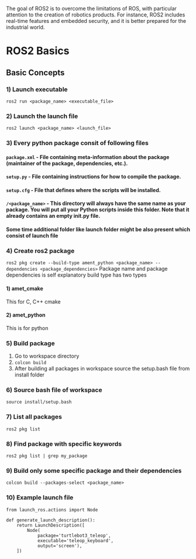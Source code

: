 The goal of ROS2 is to overcome the limitations of ROS, with particular attention to the creation of robotics products.
For instance, ROS2 includes real-time features and embedded security, and it is better prepared for the industrial world.

# ROS2 Basics #
## Basic Concepts ##
### 1) Launch executable ###
```ros2 run <package_name> <executable_file>```
### 2) Launch the launch file ###
```ros2 launch <package_name> <launch_file>```
### 3) Every python package consit of following files ###

#### ```package.xml``` - File containing meta-information about the package (maintainer of the package, dependencies, etc.). ####
#### ```setup.py``` - File containing instructions for how to compile the package. ####
#### ```setup.cfg``` - File that defines where the scripts will be installed. ####
#### ```/<package_name>``` - This directory will always have the same name as your package. You will put all your Python scripts inside this folder. Note that it already contains an empty __init__.py file. ####
#### Some time additional folder like launch folder might be also present which consist of launch file ####


### 4) Create ros2 package ###
```ros2 pkg create --build-type ament_python <package_name> --dependencies <package_dependencies>```
Package name and package dependencies is self explanatory
build type has two types
#### 1) amet_cmake ####
This for C, C++ cmake
#### 2) amet_python ###
This is for python

### 5) Build package ###
1) Go to workspace directory
2) ``` colcon build ```
3) After building all packages in workspace source the setup.bash file from install folder


### 6) Source bash file of workspace ###
```source install/setup.bash```

### 7) List all packages ###
```ros2 pkg list```
### 8) Find package with specific keywords ###
```ros2 pkg list | grep my_package```

### 9) Build only some specific package and their dependencies ###
```colcon build --packages-select <package_name>```

### 10) Example launch file ###
```from launch import LaunchDescription
from launch_ros.actions import Node

def generate_launch_description():
    return LaunchDescription([
        Node(
            package='turtlebot3_teleop',
            executable='teleop_keyboard',
            output='screen'),
    ])
```


